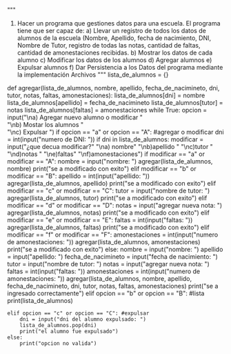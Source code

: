"""
1) Hacer un programa que gestiones datos para una escuela. El programa tiene que ser capaz
de:
a) Llevar un registro de todos los datos de alumnos de la escuela (Nombre, Apellido,
fecha de nacimiento, DNI, Nombre de Tutor, registro de todas las notas, cantidad de
faltas, cantidad de amonestaciones recibidas.
b) Mostrar los datos de cada alumno
c) Modificar los datos de los alumnos
d) Agregar alumnos
e) Expulsar alumnos
f) Dar Persistencia a los Datos del programa mediante la implementación Archivos
"""
lista_de_alumnos = {}

def agregar(lista_de_alumnos, nombre, apellido, fecha_de_nacimineto, dni, tutor, notas, faltas, amonestaciones):
        lista_de_alumnos[dni] = nombre
        lista_de_alumnos[apellido] = fecha_de_nacimineto
        lista_de_alumnos[tutor] = notas
        lista_de_alumnos[faltas] = amonestaciones
while True:
    opcion = input("\na) Agregar nuevo alumno o modificar " \
    "\nb) Mostar los alumnos " \
    "\nc) Expulsar ")
    if opcion == "a" or opcion == "A": #agregar o modificar
        dni = int(input("numero de DNI: "))
        if dni in lista_de_alumnos:
             modificar = input("¿que decua modificar?"
                               "\na) nombre"
                               "\nb)apellido "
                               "\nc)tutor "
                               "\nd)notas "
                               "\ne)faltas" 
                               "\nf)amonestaciones")
             if modificar == "a" or modificar == "A":
                  nombre = input("nombre: ")
                  agregar(lista_de_alumnos, nombre)
                  print("se a modificado con exito")
             elif modificar == "b" or modificar == "B":
                  apellido = int(input("apellido: "))
                  agregar(lista_de_alumnos, apellido)
                  print("se a modificado con exito")
             elif modificar == "c" or modificar == "C":
                  tutor = input("nombre de tutor: ")
                  agregar(lista_de_alumnos, tutor)
                  print("se a modificado con exito")
             elif modificar == "d" or modificar == "D":
                  notas = input("agregar nueva nota: ")
                  agregar(lista_de_alumnos, notas)
                  print("se a modificado con exito")
             elif modificar == "e" or modificar == "E":
                  faltas = int(input("faltas: "))
                  agregar(lista_de_alumnos, faltas)
                  print("se a modificado con exito")
             elif modificar == "f" or modificar == "F":
                  amonestaciones = int(input("numero de amonestaciones: "))
                  agregar(lista_de_alumnos, amonestaciones)
                  print("se a modificado con exito")
        else:
             nombre = input("nombre: ")
             apellido = input("apellido: ")
             fecha_de_nacimineto = input("fecha de nacimiento: ")        
             tutor = input("nombre de tutor: ")
             notas = input("agregar nueva nota: ")
             faltas = int(input("faltas: "))
             amonestaciones = int(input("numero de amonestaciones: "))
             agregar(lista_de_alumnos, nombre, apellido, fecha_de_nacimineto, dni, tutor, notas, faltas, amonestaciones)
             print("se a ingresado correctamente")
    elif opcion == "b" or opcion == "B": #lista
        print(lista_de_alumnos)

    elif opcion == "c" or opcion == "C": #expulsar
        dni = input("dni del alumno expulsado: ")
        lista_de_alumnos.pop(dni)
        print("el alumno fue expulsado")
    else:
        print("opcion no valida")
